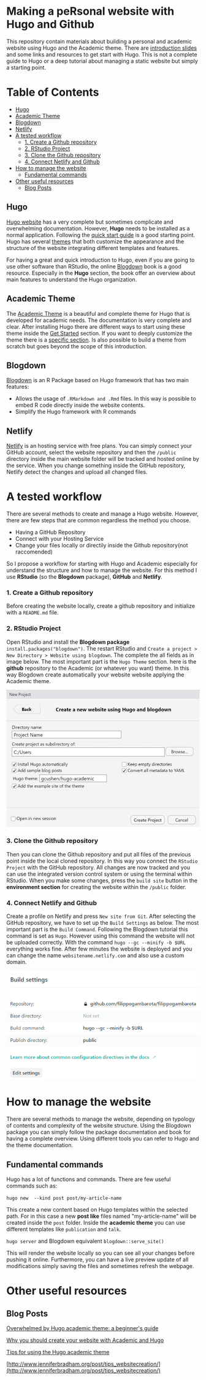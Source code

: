 # Making a peRsonal website with Hugo and Github

This repository contain materials about building a personal and academic website using Hugo and the Academic theme. There are [introduction slides](https://filippogambarota.github.io/hugowebsite/) and some links and resources to get start with Hugo. This is not a complete guide to Hugo or a deep tutorial about managing a static website but simply a starting point.

# Table of Contents

* [Hugo](#hugo)
* [Academic Theme](#academic-theme)
* [Blogdown](#blogdown)
* [Netlify](#netlify)
* [A tested workflow](#a-tested-workflow)
    * [1. Create a Github repository](#1-create-a-github-repository)
    * [2. RStudio Project](#2-rstudio-project)
    * [3. Clone the Github repository](#3-clone-the-github-repository)
    * [4. Connect Netlify and Github](#4-connect-netlify-and-github)
* [How to manage the website](#how-to-manage-the-website)
  * [Fundamental commands](#fundamental-commands)
* [Other useful resources](#other-useful-resources)
  * [Blog Posts](#blog-posts)

## Hugo

[Hugo website](https://gohugo.io/) has a very complete but sometimes complicate and overwhelming documentation. However, **Hugo** needs to be installed as a normal application. Following the [quick start guide](https://gohugo.io/getting-started/quick-start/) is a good starting point.
Hugo has several [themes](https://themes.gohugo.io/) that both customize the appearance and the structure of the website integrating different templates and features.

For having a great and quick introduction to Hugo, even if you are going to use other software than RStudio, the online [Blogdown](https://bookdown.org/yihui/blogdown/) book is a good resource. Especially in the **Hugo** section, the book offer an overview about main features to understand the Hugo organization.

## Academic Theme

The [Academic Theme](https://sourcethemes.com/academic/) is a beautiful and complete theme for Hugo that is developed for academic needs. The documentation is very complete and clear. After installing Hugo there are different ways to start using these theme inside the [Get Started](https://sourcethemes.com/academic/docs/install/) section. If you want to deeply customize the theme there is a [specific section](https://sourcethemes.com/academic/themes/). Is also possible to build a theme from scratch but goes beyond the scope of this introduction.

## Blogdown

[Blogdown](https://bookdown.org/yihui/blogdown/) is an R Package based on Hugo framework that has two main features:
* Allows the usage of `.RMarkdown and .Rmd` files. In this way is possible to embed R code directly inside the website contents.
* Simplify the Hugo framework with R commands

## Netlify

[Netlify](https://www.netlify.com/) is an hosting service with free plans. You can simply connect your GitHub account, select the website repository and then the `/public` directory inside the main website folder will be tracked and hosted online by the service. When you change something inside the GitHub repository, Netlify detect the changes and upload all changed files.

# A tested workflow

There are several methods to create and manage a Hugo website. However, there are few steps that are common regardless the method you choose.

* Having a GitHub Repository
* Connect with your Hosting Service
* Change your files locally or directily inside the Github repository(not raccomended)

So I propose a workflow for starting with Hugo and Academic especially for understand the structure and how to manage the website. For this method I use **RStudio** (so the **Blogdown** package), **GitHub** and **Netlify**.

### 1. Create a Github repository

Before creating the website locally, create a github repository and initialize with a `README.md` file.

### 2. RStudio Project

Open RStudio and install the **Blogdown package** `install.packages("blogdown")`. The restart RStudio and `Create a project > New Directory > Website using blogdown`. The complete the all fields as in image below. The most important part is the `Hugo Theme` section. here is the **github** repository to the Academic (or whatever you want) theme. In this way Blogdown create automatically your website website applying the Academic theme.

![Blogdown settings for new Hugo website](img/blogdownsetting.png)

### 3. Clone the Github repository

Then you can clone the Github repository and put all files of the previous point inside the local cloned repository. In this way you connect the `RStudio Project` with the GitHub repository. All changes are now tracked and you can use the integrated version control system or using the terminal within RStudio.
When you make some changes, press the `build site` button in the **environment section** for creating the website within the `/public` folder.

### 4. Connect Netlify and Github

Create a profile on Netlify and press `New site from Git`. After selecting the GitHub repository, we have to set up the `Build Settings` as below. The most important part is the `Build Command`. Following the Blogdown tutorial this command is set as `Hugo`. However using this command the website will not be uploaded correctly. With the command `hugo --gc --minify -b $URL` everything works fine.
After few minutes the website is deployed and you can change the name `websitename.netlify.com` and also use a custom domain.

![Netlify Settings](img/netlifysetting.png)

# How to manage the website

There are several methods to manage the website, depending on typology of contents and complexity of the website structure. Using the Blogdown package you can simply follow the package documentation and book for having a complete overview. Using different tools you can refer to Hugo and the theme documentation.

## Fundamental commands

Hugo has a lot of functions and commands. There are few useful commands such as:

`hugo new  --kind post post/my-article-name`

This create a new content based on Hugo templates within the selected path. For in this case a new **post like** files named "my-article-name" will be created inside the `post` folder. Inside the **academic theme** you can use different templates like `publication` and `talk`.

`hugo server` and Blogdown equivalent `blogdown::serve_site()`

This will render the website locally so you can see all your changes before pushing it online. Furthermore, you can have a live preview update of all modifications simply saving the files and sometimes refresh the webpage.

# Other useful resources

## Blog Posts

[Overwhelmed by Hugo academic theme: a beginner's guide](https://andreaczhang.rbind.io/post/my-1st-blogpost/)

[Why you should create your website with Academic and Hugo](https://georgecushen.com/create-your-website-with-hugo/)

[Tips for using the Hugo academic theme](https://lmyint.github.io/post/hugo-academic-tips/)

[http://www.jenniferbradham.org/post/tips_websitecreation/](http://www.jenniferbradham.org/post/tips_websitecreation/)
